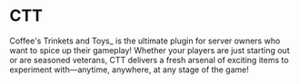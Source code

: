 # CTT
Coffee's Trinkets and Toys_ is the ultimate plugin for server owners who want to spice up their gameplay! Whether your players are just starting out or are seasoned veterans, CTT delivers a fresh arsenal of exciting items to experiment with—anytime, anywhere, at any stage of the game!
